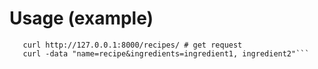 # Usage (example)

```python3 manage.py runserver
   curl http://127.0.0.1:8000/recipes/ # get request
   curl -data "name=recipe&ingredients=ingredient1, ingredient2"```
